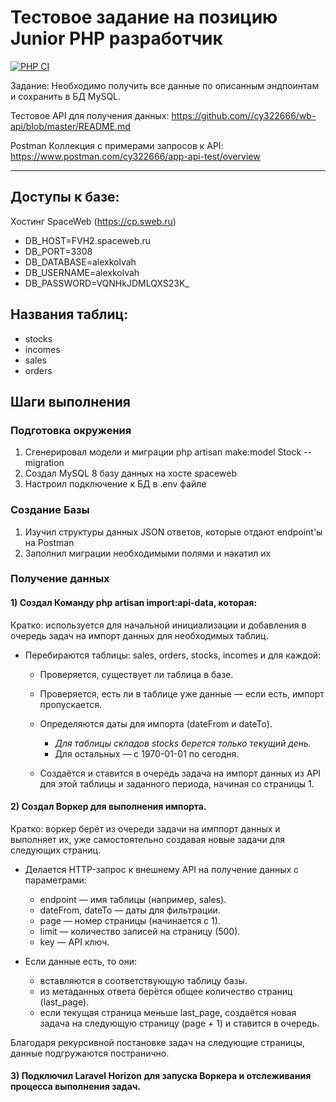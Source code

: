 # Тестовое задание на позицию Junior PHP разработчик

[![PHP CI](https://github.com/behindthep/test-assignment-1/actions/workflows/workflow.yml/badge.svg)](https://github.com/behindthep/test-assignment-1/actions/workflows/workflow.yml)

Задание:
Необходимо получить все данные по описанным эндпоинтам и сохранить в БД MySQL.

Тестовое API для получения данных:
https://github.com//cy322666/wb-api/blob/master/README.md

Postman Коллекция с примерами запросов к API:
https://www.postman.com/cy322666/app-api-test/overview

---

## Доступы к базе:

Хостинг SpaceWeb (https://cp.sweb.ru)

- DB_HOST=FVH2.spaceweb.ru
- DB_PORT=3308
- DB_DATABASE=alexkolvah
- DB_USERNAME=alexkolvah
- DB_PASSWORD=VQNHkJDMLQXS23K_

## Названия таблиц:
- stocks
- incomes
- sales
- orders


## Шаги выполнения

### Подготовка окружения

1) Сгенерировал модели и миграции php artisan make:model Stock --migration
2) Создал MySQL 8 базу данных на хосте spaceweb
3) Настроил подключение к БД в .env файле

### Создание Базы

1) Изучил структуры данных JSON ответов, которые отдают endpoint'ы на Postman
2) Заполнил миграции необходимыми полями и накатил их

### Получение данных

#### 1) Создал Команду php artisan import:api-data, которая:

Кратко: используется для начальной инициализации и добавления в очередь задач на импорт данных для необходимых таблиц.

- Перебираются таблицы: sales, orders, stocks, incomes и для каждой:
    - Проверяется, существует ли таблица в базе.
    - Проверяется, есть ли в таблице уже данные — если есть, импорт пропускается.

    - Определяются даты для импорта (dateFrom и dateTo).
        - *Для таблицы складов stocks берется только текущий день.*
        - Для остальных — с 1970-01-01 по сегодня.

    - Создаётся и ставится в очередь задача на импорт данных из API для этой таблицы и заданного периода, начиная со страницы 1.

#### 2) Создал Воркер для выполнения импорта.

Кратко: воркер берёт из очереди задачи на имппорт данных и выполняет их, уже самостоятельно создавая новые задачи для следующих страниц.

- Делается HTTP-запрос к внешнему API на получение данных с параметрами:
    - endpoint — имя таблицы (например, sales).
    - dateFrom, dateTo — даты для фильтрации.
    - page — номер страницы (начинается с 1).
    - limit — количество записей на страницу (500).
    - key — API ключ.

- Если данные есть, то они:
    - вставляются в соответствующую таблицу базы.
    - из метаданных ответа берётся общее количество страниц (last_page).
    - если текущая страница меньше last_page, создаётся новая задача на следующую страницу (page + 1) и ставится в очередь.

Благодаря рекурсивной постановке задач на следующие страницы, данные подгружаются постранично.

#### 3) Подключил Laravel Horizon для запуска Воркера и отслеживания процесса выполнения задач.
